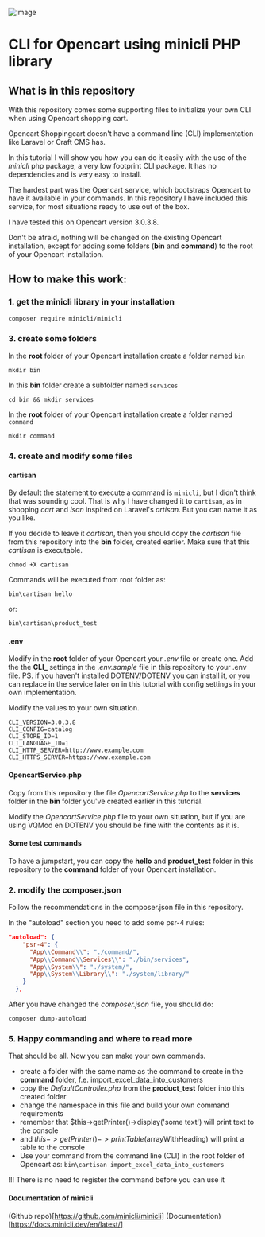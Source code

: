 ![image](https://github.com/enovision/minicli_opencart/assets/1536241/c519e93a-63f7-4c04-8cb4-778c40c1fdd2)


# CLI for Opencart using minicli PHP library

## What is in this repository

With this repository comes some supporting files to initialize your own CLI when using Opencart shopping cart.

Opencart Shoppingcart doesn't have a command line (CLI) implementation like Laravel or Craft CMS has. 

In this tutorial I will show you how you can do it easily with the use of the *minicli* php package, a very
low footprint CLI package. It has no dependencies and is very easy to install. 

The hardest part was the Opencart service, which bootstraps Opencart to have it available in your commands.
In this repository I have included this service, for most situations ready to use out of the box.

I have tested this on Opencart version 3.0.3.8. 

Don't be afraid, nothing will be changed on the existing Opencart installation, except for adding some folders (**bin** and **command**)
to the root of your Opencart installation. 

## How to make this work:

### 1. get the minicli library in your installation

```
composer require minicli/minicli 
```

### 3. create some folders

In the **root** folder of your Opencart installation create a folder named `bin`

```
mkdir bin
```

In this **bin** folder create a subfolder named `services`

```
cd bin && mkdir services
```

In the **root** folder of your Opencart installation create a folder named `command`

```
mkdir command
```

### 4. create and modify some files

#### cartisan ####

By default the statement to execute a command is `minicli`, but I didn't think that was sounding
cool. That is why I have changed it to `cartisan`, as in shopping *cart* and *isan* inspired on Laravel's *artisan*.
But you can name it as you like.

If you decide to leave it *cartisan*, then you should copy the *cartisan* file from this repository into the **bin**
folder, created earlier. Make sure that this *cartisan* is executable.

```
chmod +X cartisan
```

Commands will be executed from root folder as:

```
bin\cartisan hello
```
or:
```
bin\cartisan\product_test
```

#### .env ####
Modify in the **root** folder of your Opencart your *.env* file or create one. 
Add the the **CLI_** settings in the *.env.sample* file in this repository to your .env file.
PS. if you haven't installed DOTENV/DOTENV you can install it, or you can replace in the service
later on in this tutorial with config settings in your own implementation. 

Modify the values to your own situation.

```
CLI_VERSION=3.0.3.8
CLI_CONFIG=catalog
CLI_STORE_ID=1
CLI_LANGUAGE_ID=1 
CLI_HTTP_SERVER=http://www.example.com
CLI_HTTPS_SERVER=https://www.example.com
```

#### OpencartService.php ####

Copy from this repository the file *OpencartService.php* to the **services** folder in the **bin** folder you've
created earlier in this tutorial.

Modify the *OpencartService.php* file to your own situation, but if you are using VQMod en DOTENV you should be fine
with the contents as it is. 

#### Some test commands ####

To have a jumpstart, you can copy the **hello** and **product_test** folder in this repository to the **command** folder
of your Opencart installation. 

### 2. modify the composer.json

Follow the recommendations in the composer.json file in this repository.

In the "autoload" section you need to add some psr-4 rules:

```json
"autoload": {
    "psr-4": {
      "App\\Command\\": "./command/",
      "App\\Command\\Services\\": "./bin/services",
      "App\\System\\": "./system/",
      "App\\System\\Library\\": "./system/library/"
    }
  },
```

After you have changed the *composer.json* file, you should do:

```
composer dump-autoload
```

### 5. Happy commanding and where to read more

That should be all. Now you can make your own commands.

* create a folder with the same name as the command to create in the **command** folder, f.e. import_excel_data_into_customers
* copy the *DefaultController.php* from the **product_test** folder into this created folder
* change the namespace in this file and build your own command requirements
* remember that $this->getPrinter()->display('some text') will print text to the console
* and $this->getPrinter()->printTable($arrayWithHeading) will print a table to the console
* Use your command from the command line (CLI) in the root folder of Opencart as: `bin\cartisan import_excel_data_into_customers`

!!! There is no need to register the command before you can use it

#### Documentation of minicli

(Github repo)[https://github.com/minicli/minicli]
(Documentation)[https://docs.minicli.dev/en/latest/]
